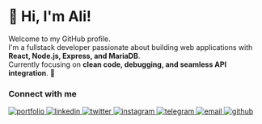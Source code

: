 # 👋 Hi, I'm Ali!  
Welcome to my GitHub profile.  
I'm a fullstack developer passionate about building web applications with **React, Node.js, Express, and MariaDB**.  
Currently focusing on **clean code, debugging, and seamless API integration**. 🚀  

<!--
**ahmadhidayatulkabirali/ahmadhidayatulkabirali** is a ✨ _special_ ✨ repository because its `README.md` (this file) appears on your GitHub profile.

Here are some ideas to get you started:

- 🔭 I’m currently working on ...
- 🌱 I’m currently learning ...
- 👯 I’m looking to collaborate on ...
- 🤔 I’m looking for help with ...
- 💬 Ask me about ...
- 📫 How to reach me: ...
- 😄 Pronouns: ...
- ⚡ Fun fact: ...
-->
### Connect with me  

<p align="left">
  <a href="https://your-portfolio-link.com" target="_blank">
    <picture>
      <source media="(prefers-color-scheme: dark)" srcset="https://img.icons8.com/ios-filled/25/B0B0B0/domain.png">
      <source media="(prefers-color-scheme: light)" srcset="https://img.icons8.com/ios-filled/25/333333/domain.png">
      <img alt="portfolio" src="https://img.icons8.com/ios-filled/25/666666/domain.png">
    </picture>
  </a>

  <a href="https://linkedin.com/in/yourusername" target="_blank">
    <picture>
      <source media="(prefers-color-scheme: dark)" srcset="https://img.icons8.com/ios-filled/25/B0B0B0/linkedin.png">
      <source media="(prefers-color-scheme: light)" srcset="https://img.icons8.com/ios-filled/25/333333/linkedin.png">
      <img alt="linkedin" src="https://img.icons8.com/ios-filled/25/666666/linkedin.png">
    </picture>
  </a>

  <a href="https://twitter.com/yourusername" target="_blank">
    <picture>
      <source media="(prefers-color-scheme: dark)" srcset="https://img.icons8.com/ios-filled/25/B0B0B0/twitter.png">
      <source media="(prefers-color-scheme: light)" srcset="https://img.icons8.com/ios-filled/25/333333/twitter.png">
      <img alt="twitter" src="https://img.icons8.com/ios-filled/25/666666/twitter.png">
    </picture>
  </a>

  <a href="https://instagram.com/yourusername" target="_blank">
    <picture>
      <source media="(prefers-color-scheme: dark)" srcset="https://img.icons8.com/ios-filled/25/B0B0B0/instagram.png">
      <source media="(prefers-color-scheme: light)" srcset="https://img.icons8.com/ios-filled/25/333333/instagram.png">
      <img alt="instagram" src="https://img.icons8.com/ios-filled/25/666666/instagram.png">
    </picture>
  </a>

  <a href="https://t.me/yourusername" target="_blank">
    <picture>
      <source media="(prefers-color-scheme: dark)" srcset="https://img.icons8.com/ios-filled/25/B0B0B0/telegram.png">
      <source media="(prefers-color-scheme: light)" srcset="https://img.icons8.com/ios-filled/25/333333/telegram.png">
      <img alt="telegram" src="https://img.icons8.com/ios-filled/25/666666/telegram.png">
    </picture>
  </a>

  <a href="mailto:yourmail@example.com" target="_blank">
    <picture>
      <source media="(prefers-color-scheme: dark)" srcset="https://img.icons8.com/ios-filled/25/B0B0B0/gmail-new.png">
      <source media="(prefers-color-scheme: light)" srcset="https://img.icons8.com/ios-filled/25/333333/gmail-new.png">
      <img alt="email" src="https://img.icons8.com/ios-filled/25/666666/gmail-new.png">
    </picture>
  </a>

  <a href="https://github.com/yourusername" target="_blank">
    <picture>
      <source media="(prefers-color-scheme: dark)" srcset="https://img.icons8.com/ios-filled/25/B0B0B0/github.png">
      <source media="(prefers-color-scheme: light)" srcset="https://img.icons8.com/ios-filled/25/333333/github.png">
      <img alt="github" src="https://img.icons8.com/ios-filled/25/666666/github.png">
    </picture>
  </a>
</p>
